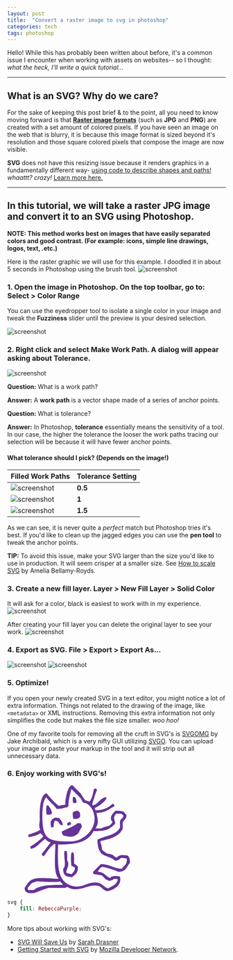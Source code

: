 ```yaml
---
layout: post
title:  "Convert a raster image to svg in photoshop"
categories: tech
tags: photoshop
---
```


Hello! While this has probably been written about before, it's a common issue I encounter when working with assets on websites-- so I thought: _what the heck, I'll write a quick tutorial..._

---

## What is an SVG? Why do we care?


For the sake of keeping this post brief & to the point, all you need to know moving forward is that [**Raster image formats**](https://en.wikipedia.org/wiki/Raster_graphics) (such as **JPG** and **PNG**) are created with a set amount of colored pixels. If you have seen an image on the web that is blurry, it is because this image format is sized beyond it's resolution and those square colored pixels that compose the image are now visible.

**SVG** does not have this resizing issue because it renders graphics in a fundamentally different way- [using code to describe shapes and paths!](https://developer.mozilla.org/en-US/docs/Web/SVG/Tutorial/Basic_Shapes) _whaattt? crazy!_ [Learn more here.](https://developer.mozilla.org/en-US/docs/Web/SVG)

---

## In this tutorial, we will take a **raster JPG image** and convert it to an **SVG** using Photoshop.


**NOTE: This method works best on images that have easily separated colors and good contrast. (For example: icons, simple line drawings, logos, text, .etc.)**


Here is the raster graphic we will use for this example. I doodled it in about 5 seconds in Photoshop using the brush tool.
![screenshot](/assets/img/posts/JPG-SVG/cat.jpg)

### 1. Open the image in Photoshop. On the top toolbar, go to: **Select** > **Color Range**


You can use the eyedropper tool to isolate a single color in your image and tweak the **Fuzziness** slider until the preview is your desired selection.

![screenshot](/assets/img/posts/JPG-SVG/screenshot1.png)

### 2. Right click and select **Make Work Path**. A dialog will appear asking about **Tolerance.**


![screenshot](/assets/img/posts/JPG-SVG/screenshot2.png)

**Question:** What is a work path?

**Answer:** A **work path** is a vector shape made of a series of anchor points. 

**Question:** What is tolerance?

**Answer:** In Photoshop, **tolerance** essentially means the sensitivity of a tool. In our case, the higher the tolerance the looser the work paths tracing our selection will be because it will have fewer anchor points.

#### What tolerance should I pick? (Depends on the image!)

| Filled Work Paths | Tolerance Setting |
| ------------- |-------------|
|![screenshot](/assets/img/posts/JPG-SVG/tolerance0.5.svg)| **0.5** |
|![screenshot](/assets/img/posts/JPG-SVG/tolerance1.svg)| **1** |
|![screenshot](/assets/img/posts/JPG-SVG/tolerance1.5.svg)| **1.5**|

As we can see, it is never quite a _perfect_ match but Photoshop tries it's best. If you'd like to clean up the jagged edges you can use the **pen tool** to tweak the anchor points.

**TIP:** To avoid this issue, make your SVG larger than the size you'd like to use in production. It will seem crisper at a smaller size. See [How to scale SVG](https://css-tricks.com/scale-svg/) by Amelia Bellamy-Royds.

### 3. Create a new fill layer. **Layer** > **New Fill Layer** > **Solid Color**
It will ask for a color, black is easiest to work with in my experience.
![screenshot](/assets/img/posts/JPG-SVG/screenshot3.png)

After creating your fill layer you can delete the original layer to see your work.
![screenshot](/assets/img/posts/JPG-SVG/screenshot4.png)

### 4. Export as SVG. **File** > **Export** > **Export As...**
![screenshot](/assets/img/posts/JPG-SVG/screenshot5.png)
![screenshot](/assets/img/posts/JPG-SVG/screenshot6.png)

### 5. Optimize!

If you open your newly created SVG in a text editor, you might notice a lot of extra information. Things not related to the drawing of the image, like `<metadata>` or XML instructions. Removing this extra information not only simplifies the code but makes the file size smaller. _woo hoo!_

One of my favorite tools for removing all the cruft in SVG's is [SVGOMG](https://jakearchibald.github.io/svgomg/) by Jake Archibald, which is a very nifty GUI utilizing [SVGO](https://github.com/svg/svgo). You can upload your image or paste your markup in the tool and it will strip out all unnecessary data.

### 6. Enjoy working with SVG's!

<figure>
    <svg xmlns="http://www.w3.org/2000/svg" width="243" height="249.469">
        <defs>
            <style type="text/css"><![CDATA[
            #cat {
                fill: RebeccaPurple;
            }
            ]]></style>
        </defs>
        <path id="cat" d="M163 58c18.126.5 31.036-6.146 40-15 1.754.631.971.193 2 1 1.938 1.667 1.668 1.439 2 5-13.965 6.625-19.01 14.883-41 15 .423 7.611 4.857 17.779 2 27-.816 2.635-3.113 5.678-4 9h13c11.454-7.255 17.9-1.143 26-15-10.114-10.12 1.8-21.23 7-26a67.543 67.543 0 0118 2l7 8c-.143 10.568-5.317 9.807-8 16-2.073 4.784.736 11.82-1 16-7.357 17.715-29.935 23.709-51 28v4c2.455 3.7 3.053 12.479 4 17 3.669 1.791 6.736 5.468 10 7 5.007 2.351 9.587 1.386 14 4 3.568 2.114 4.8 4.949 10 6 5.294-7.22 16.5-6.384 26-4 2.615 5 4.1 7.26 4 16-7.622 9.978-8.987 21.147-27 21-2.947-2.194-33.055-12.616-38-11-3.535 1.155-7.775 7.359-9 11 15.459.138 17.048 10.214 28 14 5.567-5.551 15.035-4.972 23-3 4.008 15.955-7.06 25.766-20 31-2.841 1.149-9.958 3.688-14 1-5.617-2.057-8.194-8.14-14-10-21.443-6.869-39.793 11.915-64 6-2.736-.669-7.494-3.641-10-4-2.7-.387-2.057 1.607-4 2H56c-13.209 2.938-23.713 8.9-35 12-3.637 1-11.95.248-14-1-4.839-1.512-6.728-4.889-7-11 5.094-6.41 7.824-13.749 15-18 14.1-8.353 42.958-3.175 63-3v-1c-12.236-13.088-7.086-54.864-7-79h-2v-1l-1 1c-10.947 6.962-15.686 18.518-24 28-1.754-.631-.971-.193-2-1-2.521-1.462-1.828-1.255-2-5 1.245-.971 19.6-24.884 20-26a16.623 16.623 0 01-12-8c-11.559 5.94-19.265 21.473-34 23v-2c-.752-1.073-.6-.946-1-3 8.177-4.965 24.92-16.423 30-24-2.985-2.471-2.837-5.448-7-7-5.166 4.069-18.818 8.189-26 9-1.121-2.091-1.434-1.832-2-5 5.726-3.043 25.813-7.841 28-13-4.412-5.945-.6-18.557-1-26-.917-17.274.9-55.451 16-57 3.2 4.982 23.705 27.937 29 29 3.206-2.118 10.091-1.7 14-3-.42-13.452 5.2-43.93 16-45l19 19c3.591 4.782 5.933 10.655 10 15 1.724 1.842 11 4 11 4 5.58-6.077 8.011-19.879 10-29a15.7 15.7 0 015-1c.961 1.766 1.257 1.68 2 4-2.188 2.891-10.349 28.573-11 33l2 2c1.754-.631.971-.193 2-1 10.769-3.711 15.214-16.993 28-18 .631 1.754.193.971 1 2-.631 1.754-.193.971-1 2-3.717 7.873-18.171 17.091-26 21l1 5zM108 9c-3.063 12.383-6.846 23.412-7 40-3.086 1.947-3.43 2.886-9 3-3.711 2.389-12.985 2.836-18 3-6.635-10.165-17.4-17.116-24-27l-1 1c-6.87 7.6-8 27.933-8 43 0 50.7 11.418 58.1 62 58 9.511-.019 16.063-1.061 23-4 22.879-9.694 45.094-36.266 31-68-2.724-6.134-8.822-13.227-15-16-2.487-1.117-5.151-.345-7-2-2.785-2.492-3.755-6.884-6-10zm4 18l5 1c1.19 4.528 2.792 5.814 3 12-1.766.962-1.68 1.257-4 2-1.18-.8-1.681-.773-4-1-1.316-3.564-1.279-10.436 0-14zM51 47h4c3.392 6.029 7.7 10 8 19-4.546 2.66-5.2 2.379-12 2-1.712-4.753-1.675-16.245 0-21zm69 12c7.442 1.435 8.487 4.671 8 14-2.2 1.664-2.026 2.836-5 4-1.992 1.337-6.507 1.1-10 1-1.833-3.426-2.115-8.028-2-14 .8-1.021.355-.274 1-2 1.688-.838 6.211-1.774 8-3zm-43 78c-.492 47.7-3.318 86.715 35 96 23.763 5.758 34.858-13.667 60-7 9.134 2.422 12.069 11.331 22 12 8.775-6.548 19.055-7.578 21-21a25.086 25.086 0 00-8-1 26.278 26.278 0 01-12 5c-2.321-1.838-5.536-2.227-8-4l-9-9-19-3c-.877-1.295-.894-2.467-1-5l18-18c19.106-.023 29.424 10.447 48 11 5.508-8 12.053-8.457 12-23-3.426-1.833-8.028-2.115-14-2-3.884 4.311-7.828 6.457-14 6-7.591-9.377-29.365-9.447-34-21-4.416-4.885-5.833-18.54-6-27 17.637-9.792 40.552-9.012 51-26 3.058-4.972-.776-12.675 2-19 1.98-4.512 6.322-3.531 7-11a24.935 24.935 0 01-5-4h-12c-1.283 2.072-2.077 2.3-3 5-4.034 5.155.6 10.375 1 18-14.917 14.142-20.194 17.143-50 17-13.224 26.438-41.367 31.156-82 31zm-7-62l10 1c3.267 5.373 7.552 7.65 8 16-1.754.631-.971.193-2 1-1.754-.631-.971-.193-2-1-6.422-3.333-3.733-9.67-14-10-2.413 3.846-3.141 6.82-3 14-2.091 1.121-1.832 1.434-5 2-1.833-3.426-2.115-8.028-2-14 2.665-2.867 2.716-5.487 7-7 .771-.682 2.232-1.311 3-2zm33 10c3.915 1.071 3.838 1.141 4 6l-3 1c-1.3.877-2.467.894-5 1a15.7 15.7 0 01-1-5 17.263 17.263 0 005-3zm19 3h7c1.782 3.043 2.781 3.841 3 9-5.689 6.315-5.946 15.9-15 19-7.343 5.532-20.211 1.95-28 0-1.947-3.086-2.887-3.43-3-9 11.819-6.39 26.021-10.629 36-19zm-30 64h5c1.742 5.123 1.078 14.248 1 21 7.185 10.985-1.575 19.206-2 29 4.721 1.245 6.334 2.873 13 3 3.508-5.134 6.913-5.826 7-15l-8-4c-1.049-8.446-1.67-21.6 0-30a14.124 14.124 0 014-1c2.969 5.649 2.123 17.288 2 26 4.235 1.953 5.954 4.106 9 7 .331 15.178-5.628 17.1-13 24-14.157.52-21.663-4.058-21-19 8.3-7.733.376-26.214 3-41zm-65 70c-2.87 2.024-7 2.03-10 4-4.026 2.645-6.549 7.7-10 11l1 5h13c12.744-11.788 41.988-11.957 67-12v-1c-2.441-2.381-3.678-5.45-7-7-4.759 3.016-44.35.123-54 0z" fill-rule="evenodd"/>
    </svg>
</figure>

```css
svg {
    fill: RebeccaPurple;
}
```

More tips about working with SVG's:

- [SVG Will Save Us](https://youtu.be/sxte3WpyO60) by [Sarah Drasner](https://sarahdrasnerdesign.com/)
- [Getting Started with SVG](https://developer.mozilla.org/en-US/docs/Web/SVG/Tutorial) by [Mozilla Developer Network](https://developer.mozilla.org/).
